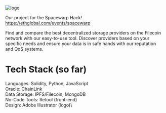 ![logo](https://pbs.twimg.com/profile_images/1621661121412321280/wKSq-cwx_400x400.jpg)


Our project for the Spacewarp Hack! https://ethglobal.com/events/spacewarp

Find and compare the best decentralized storage providers on the Filecoin network with our easy-to-use tool. Discover providers based on your specific needs and ensure your data is in safe hands with our reputation and QoS systems.

# Tech Stack (so far)
Languages: Solidity, Python, JavaScript\
Oracle: ChainLink\
Data Storage: IPFS/Filecoin, MongoDB\
No-Code Tools: Retool (front-end)\
Design: Adobe Illustrator (logo)\
